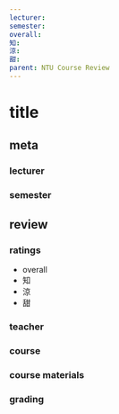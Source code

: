 ```yaml
---
lecturer: 
semester: 
overall: 
知: 
涼: 
甜:
parent: NTU Course Review
---
```

# title
## meta
### lecturer
### semester 
## review
### ratings
- overall
- 知
- 涼
- 甜
### teacher
### course
### course materials
### grading